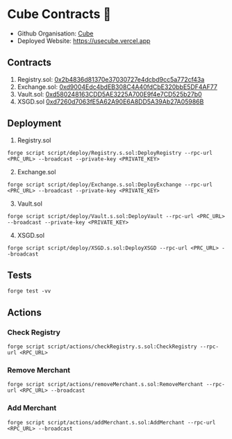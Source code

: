# Cube Contracts 🧊

- Github Organisation: [Cube](https://github.com/usecube)
- Deployed Website: https://usecube.vercel.app

## Contracts

1. Registry.sol: [0x2b4836d81370e37030727e4dcbd9cc5a772cf43a](https://sepolia.basescan.org/address/0x2b4836d81370e37030727e4dcbd9cc5a772cf43a)
2. Exchange.sol: [0xd9004Edc4bdEB308C4A40fdCbE320bbE5DF4AF77](https://sepolia.basescan.org/address/0xd9004edc4bdeb308c4a40fdcbe320bbe5df4af77)
3. Vault.sol: [0xd580248163CDD5AE3225A700E9f4e7CD525b27b0](https://sepolia.basescan.org/address/0xd580248163cdd5ae3225a700e9f4e7cd525b27b0)
4. XSGD.sol [0xd7260d7063fE5A62A90E6A8DD5A39Ab27A05986B](https://sepolia.basescan.org/token/0xd7260d7063fe5a62a90e6a8dd5a39ab27a05986b)

## Deployment

1. Registry.sol

```
forge script script/deploy/Registry.s.sol:DeployRegistry --rpc-url <PRC_URL> --broadcast --private-key <PRIVATE_KEY>
```

2. Exchange.sol

```
forge script script/deploy/Exchange.s.sol:DeployExchange --rpc-url <PRC_URL> --broadcast --private-key <PRIVATE_KEY>
```

3. Vault.sol

```
forge script script/deploy/Vault.s.sol:DeployVault --rpc-url <PRC_URL> --broadcast --private-key <PRIVATE_KEY>
```

4. XSGD.sol

```
forge script script/deploy/XSGD.s.sol:DeployXSGD --rpc-url <PRC_URL> --broadcast
```

## Tests

```
forge test -vv
```

## Actions

### Check Registry

```
forge script script/actions/checkRegistry.s.sol:CheckRegistry --rpc-url <RPC_URL>
```

### Remove Merchant

```
forge script script/actions/removeMerchant.s.sol:RemoveMerchant --rpc-url <RPC_URL> --broadcast
```

### Add Merchant

```
forge script script/actions/addMerchant.s.sol:AddMerchant --rpc-url <RPC_URL> --broadcast
```

